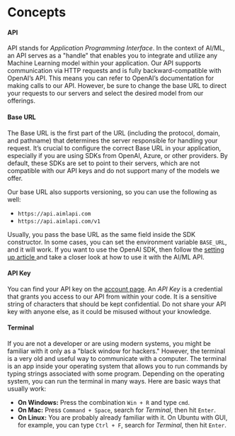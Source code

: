 # Concepts

#### API

API stands for _Application Programming Interface_. In the context of AI/ML, an API serves as a "handle" that enables you to integrate and utilize any Machine Learning model within your application. Our API supports communication via HTTP requests and is fully backward-compatible with OpenAI’s API. This means you can refer to OpenAI’s documentation for making calls to our API. However, be sure to change the base URL to direct your requests to our servers and select the desired model from our offerings.

#### Base URL

The Base URL is the first part of the URL (including the protocol, domain, and pathname) that determines the server responsible for handling your request. It’s crucial to configure the correct Base URL in your application, especially if you are using SDKs from OpenAI, Azure, or other providers. By default, these SDKs are set to point to their servers, which are not compatible with our API keys and do not support many of the models we offer.

Our base URL also supports versioning, so you can use the following as well:

* `https://api.aimlapi.com`
* `https://api.aimlapi.com/v1`

Usually, you pass the base URL as the same field inside the SDK constructor. In some cases, you can set the environment variable `BASE_URL`, and it will work. If you want to use the OpenAI SDK, then follow the [setting up article ](../quickstart/setting-up.md)and take a closer look at how to use it with the AI/ML API.

#### API Key

You can find your API key on the [account page](https://aimlapi.com/app/keys). An _API Key_ is a credential that grants you access to our API from within your code. It is a sensitive string of characters that should be kept confidential. Do not share your API key with anyone else, as it could be misused without your knowledge.

#### Terminal

If you are not a developer or are using modern systems, you might be familiar with it only as a "black window for hackers." However, the terminal is a very old and useful way to communicate with a computer. The terminal is an app inside your operating system that allows you to run commands by typing strings associated with some program. Depending on the operating system, you can run the terminal in many ways. Here are basic ways that usually work:

* **On Windows:** Press the combination `Win + R` and type `cmd`.
* **On Mac:** Press `Command + Space`, search for _Terminal_, then hit `Enter`.
* **On Linux:** You are probably already familiar with it. On Ubuntu with GUI, for example, you can type `Ctrl + F`, search for _Terminal_, then hit `Enter`.

